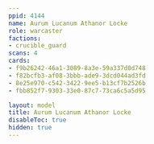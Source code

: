 ```yaml
---
ppid: 4144
name: Aurum Lucanum Athanor Locke
role: warcaster
factions:
- crucible_guard
scans: 4
cards:
- f9b26242-46a1-3089-8a3e-59a337d0d748
- f82bcfb3-af08-3bbb-ade9-3dcd044ad3fd
- 8e25e970-c542-3422-9ee5-b13cf7b2526b
- fbb852f7-9303-33e0-87c7-73ca6c5a5d95

layout: model
title: Aurum Lucanum Athanor Locke
disableToc: true
hidden: true
---
```

